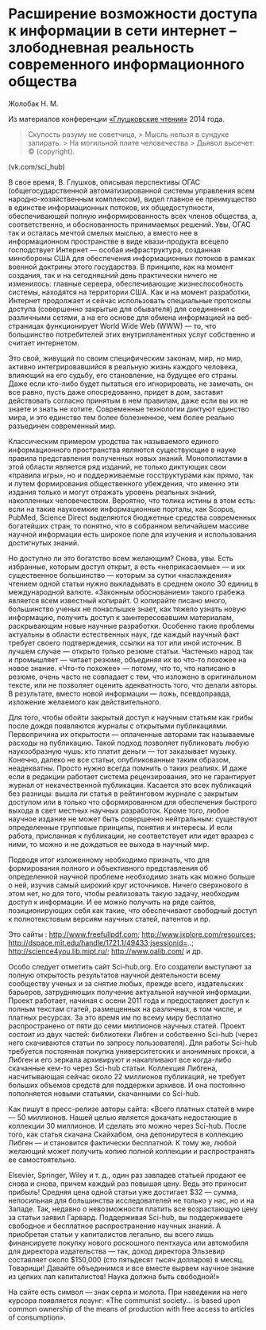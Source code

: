 # Расширение возможности доступа к информации в сети интернет – злободневная реальность современного информационного общества

Жолобак Н. М.

Из материалов конференции [«Глушковские чтения»](../index.md) 2014 года.

 > Скупость разуму не советчица, > Мысль нельзя в сундуке запирать. > На могильной плите человечества > Дьявол высечет: © (copyright).

(vk.com/sci_hub)

В свое время, В. Глушков, описывая перспективы ОГАС (общегосударственной автоматизированной системы управления всем народно-хозяйственным комплексом), видел главное ее преимущество в единстве информационных потоков, их общедоступности, обеспечивающей полную информированность всех членов общества, а, соответственно, и обоснованность принимаемых решений. Увы, ОГАС так и осталась мечтой смелых мыслью, а вместо нее в информационном пространстве в виде квази-продукта всецело господствует Интернет — особая инфраструктура, созданная минобороны США для обеспечения информационных потоков в рамках военной доктрины этого государства. В принципе, как на момент создания, так и на сегодняшний день практически ничего не изменилось: главные сервера, обеспечивающие жизнеспособность системы, находятся на территории США. Как и на момент разработки, Интернет продолжает и сейчас использовать специальные протоколы доступа (совершенно закрытые для обывателя) для соединения с различными сетями, а на его основе для обмена информацией на веб-страницах функционирует World Wide Web (WWW) — то, что большинство потребителей этих внутрипланентных услуг собственно и считает интернетом.

Это свой, живущий по своим специфическим законам, мир, но мир, активно интегрировавшийся в реальную жизнь каждого человека, влияющий на его судьбу, его становление, на будущее его страны. Даже если кто-либо будет пытаться его игнорировать, не замечать, он все равно, пусть даже опосредованно, придет в дом, заставит действовать согласно принятым в нем правилам, даже если вы их не знаете и знать не хотите. Современные технологии диктуют единство мира, и это единство тем более болезненное, чем более реально разъединен современный мир.

Классическим примером уродства так называемого единого информационного пространства являются существующие в науке правила представления полученных новых знаний. Монополистами в этой области является ряд изданий, не только диктующих свои «правила игры», но и поддерживаемые госструктурами как прямо, так и путем формирования общественного убеждения, что именно эти издания только и могут отражать уровень реальных знаний, накопленных человечеством. Вероятно, что толика истины в этом есть: если на такие наукоемкие информационные порталы, как Scopus, PubMed, Science Direct выделяются бюджетные средства современных богатейших стран, то понятно, что в собранном величайшем массиве научной информации есть широкое поле для изучения и использования достигнутых знаний.

Но доступно ли это богатство всем желающим? Снова, увы. Есть избранные, которым доступ открыт, а есть «неприкасаемые» — и их существенное большинство — которым за сутки «наслаждения» чтением одной статьи нужно выкладывать в среднем около 30 единиц в международной валюте. «Законным обоснованием» такого грабежа является всем известный копирайт. О копирайте писано много, большинство ученых не понаслышке знает, как тяжело узнать новую информацию, получить доступ к заинтересовавшим материалам, раскрывающим новые научные разработки. Особенно такие проблемы актуальны в области естественных наук, где каждый научный факт требует своего подтверждения, ссылки на тот или иной источник. В лучшем случае — открыто только резюме статьи. Частенько народ так и промышляет — читает резюме, объединяя их во что-то похожее на новое знание. «Что-то похожее» — потому, что то, что написано в резюме, очень часто не совпадает с тем, что изложено в оригинальном тексте, или не позволяет оценить адекватность того, что делали авторы. В результате, вместо новой информации — ложь, псевдоправда, изложение желаемого как действительного.

Для того, чтобы обойти закрытый доступ к научным статьям как грибы после дождя появляются журналы с открытыми публикациями. Первопричина их открытости — оплаченные авторами так называемые расходы на публикацию. Такой подход позволяет публиковать любую наукообразную чушь: кто платит деньги — тот заказывает музыку. Конечно, далеко не все статьи, опубликованные таким образом, неадекватны. Просто нужно всегда помнить о таких реалиях. И даже если в редакции работает система рецензирования, это не гарантирует журнал от некачественной публикации. Касается это всех публикаций без разницы: вышла ли статья в рейтинговом журнале с закрытым доступом или в только что сформированном для обеспечения быстрого выхода в свет местных научных разработок. Кроме того, любое научное издание не может быть совершенно нейтральным: существуют определенные групповые принципы, понятия и интересы. И если работа, присланная к публикации, не соответствует или идет вразрез с ними, то можно и не дождаться ее выхода в научный мир.

Подводя итог изложенному необходимо признать, что для формирования полного и объективного представления об определенной научной проблеме необходимо знать как можно больше о ней, изучив самый широкий круг источников. Ничего сверхнового в этом нет, но для того, чтобы реализовать такую задачу, необходим доступ к информации. И ее можно получить на ряде сайтов, позиционирующих себя как такие, что обеспечивают свободный доступ к полнотекстовым версиям научных статей, патентов и пр.

Это сайты : http://www.freefullpdf.com; http://www.jxplore.com/resources; http://dspace.mit.edu/handle/1721.1/49433;jsessionid=..; http://science4you.lib.mipt.ru/; http://www.oalib.com/ и др.

Особо следует отметить сайт Sci-hub.org. Его создатели выступают за полную открытость результатов научной деятельности всему сообществу ученых и за снятие любых, прежде всего, издательских барьеров, затрудняющих получение актуальной научной информации. Проект работает, начиная с осени 2011 года и предоставляет доступ к полным текстам статей, размещенных на различных, в том числе, и платных ресурсах. За это время им по всему миру бесплатно распространено от пяти до семи миллионов научных статей. Проект состоит из двух частей: библиотеки Либген и собственно Sci-hub (через него скачиваются статьи по запросу пользователя). Для работы Sci-hub требуется постоянная покупка университетских и анонимных прокси, а Либген и его зеркала архивируют и накапливают все когда-либо скачанные кем-то через Sci-hub статьи. Коллекция Либгена, насчитывающая сейчас около 22 миллионов публикаций, не требует больших объемов средств для поддержки архивов. И она постоянно пополняется новыми статьями, скачанными со Sci-hub.

Как пишут в пресс-релизе авторы сайта: «Всего платных статей в мире — 50 миллионов. Нашей целью является докачать недостающие в коллекции 30 миллионов. И сделать это можно через Sci-hub. После того, как статья скачана Скайхабом, она депонирутеся в коллекцию Либген — и становится фактически бесплатной. К тому же, любой желающий может получить копию полной коллекции и распространять ее самостоятельно.

Elsevier, Springer, Wiley и т. д., один раз завладев статьей продают ее снова и снова, причем каждый раз повышая цену. Ведь это приносит прибыль! Средняя цена одной статьи уже достигает $32 — сумма, непосильная для большинства исследователей не только у нас, но и на Западе. Так, недавно о невозможности платить все возрастающую цену за статьи заявил Гарвард. Поддерживая Sci-hub, вы поддерживаете свободное и бесплатное распространение научных знаний. А приобретая статьи у капиталистов легально, вы всего лишь финансируете покупку нового роскошного пентхауса или автомобиля для директора издательства — так, доход директора Эльзевир составляет около $150,000 (сто пятьдесят тысяч долларов) в месяц. Товарищи! Давайте объединимся и все вместе вырвем научное знание из цепких лап капиталистов! Наука должна быть свободной!»

На сайте есть символ — знак серпа и молота. При наведении на него курсора появляется лозунг: «The communist society... is based upon common ownership of the means of production with free access to articles of consumption».